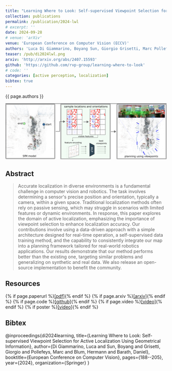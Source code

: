 ```yaml
---
title: "Learning Where to Look: Self-supervised Viewpoint Selection for Active Localization using Geometrical Information"
collection: publications
permalink: /publication/2024-lwl
# excerpt: ''
date: 2024-09-28
# venue: 'arXiv'
venue: 'European Conference on Computer Vision (ECCV)'
authors: 'Luca Di Giammarino, Boyang Sun, Giorgio Grisetti, Marc Pollefeys, Hermann Blum, Daniel Barath'
teaser: /pub/di2024lwl.png
arxiv: 'http://arxiv.org/abs/2407.15593'
github: 'https://github.com/rvp-group/learning-where-to-look'
# code: ''
categories: [active perception, localization]
bibtex: true
---
```


{{ page.authors }}

<img class="pub_teaser" src="../images/pub/di2024lwl.png" alt="Teaser Image" title="teaser" />


## Abstract

> Accurate localization in diverse environments is a fundamental challenge in computer vision and robotics. The task involves determining a sensor's precise position and orientation, typically a camera, within a given space. Traditional localization methods often rely on passive sensing, which may struggle in scenarios with limited features or dynamic environments. In response, this paper explores the domain of active localization, emphasizing the importance of viewpoint selection to enhance localization accuracy. Our contributions involve using a data-driven approach with a simple architecture designed for real-time operation, a self-supervised data training method, and the capability to consistently integrate our map into a planning framework tailored for real-world robotics applications. Our results demonstrate that our method performs better than the existing one, targeting similar problems and generalizing on synthetic and real data. We also release an open-source implementation to benefit the community.

## Resources

{% if page.paperurl %}<a href=" {{ page.paperurl }} ">[pdf]</a>{% endif %} {% if page.arxiv %}<a href=" {{ page.arxiv }} ">[arxiv]</a>{% endif %} {% if page.code %}<a href=" {{ page.code }} ">[github]</a>{% endif %} {% if page.video %}<a href=" {{ page.video }} ">[video]</a>{% endif %} {% if poster %}<a href=" {{ page.poster }} ">[video]</a>{% endif %}

## Bibtex 
@inproceedings{di2024learning,
  title={Learning Where to Look: Self-supervised Viewpoint Selection for Active Localization Using Geometrical Information},
  author={Di Giammarino, Luca and Sun, Boyang and Grisetti, Giorgio and Pollefeys, Marc and Blum, Hermann and Barath, Daniel},
  booktitle={European Conference on Computer Vision},
  pages={188--205},
  year={2024},
  organization={Springer}
}